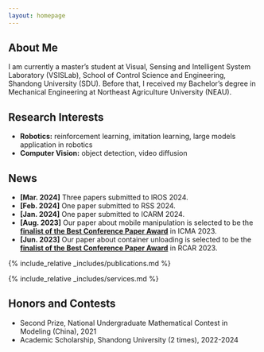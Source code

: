 ```yaml
---
layout: homepage
---
```


## About Me

I am currently a master’s student at Visual, Sensing and Intelligent System Laboratory (VSISLab), School of Control Science and Engineering, Shandong University (SDU). Before that, I received my Bachelor’s degree in Mechanical Engineering at Northeast Agriculture University (NEAU).

## Research Interests

- **Robotics:** reinforcement learning, imitation learning, large models application in robotics
- **Computer Vision:** object detection, video diffusion


## News
- **[Mar. 2024]** Three papers submitted to IROS 2024.
- **[Feb. 2024]** One paper submitted to RSS 2024.
- **[Jan. 2024]** One paper submitted to ICARM 2024.
- **[Aug. 2023]** Our paper about mobile manipulation is selected to be the [**finalist of the Best Conference Paper Award**](https://edisiondyli.github.io/assets/files/ICMA%202023%20AWARD.pdf) in ICMA 2023.
- **[Jun. 2023]** Our paper about container unloading is selected to be the [**finalist of the Best Conference Paper Award**](https://github.com/edisiondyli/edisiondyli.github.io/blob/main/assets/files/IEEE%20RCAR2023%20Best%20paper%20finalist.pdf) in RCAR 2023.

{% include_relative _includes/publications.md %}

{% include_relative _includes/services.md %}

## Honors and Contests
- Second Prize, National Undergraduate Mathematical Contest in Modeling (China), 2021
- Academic Scholarship, Shandong University (2 times), 2022-2024


